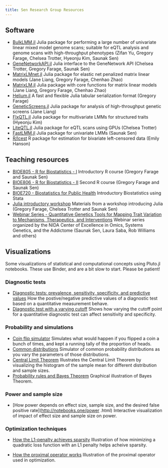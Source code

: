 ```yaml
---
title: Sen Research Group Resources
---
```


## Software
- [BulkLMM.jl](https://github.com/senresearch/BulkLMM.jl) Julia
  package for performing a large number of univariate linear mixed
  model genome scans; suitable for eQTL analysis and genome scans with
  high-throughput phenotypes (Zifan Yu, Gregory Farage, Chelsea
  Trotter, Hyeonju Kim, Saunak Sen)
- [GeneNetworkAPI.jl](https://github.com/senresearch/GeneNetworkAPI.jl)
  Julia interface to the GeneNetwork API (Chelsea Trotter, Gregory
  Farage, Saunak Sen)
- [MatrixLMnet.jl](https://github.com/senresearch/MatrixLMnet.jl)
  Julia package for elastic net penalized matrix linear models (Jane Liang,
  Gregory Farage, Chenhao Zhao)
- [MatrixLM.jl](https://github.com/senresearch/MatrixLM.jl) Julia
  package with core functions for matrix linear models (Jane Liang,
  Gregory Farage, Chenhao Zhao)
- [Helium.jl](https://github.com/senresearch/Helium.jl) A fast and
  flexible Julia tabular serialization format (Gregory Farage)
- [GeneticScreens.jl](https://github.com/senresearch/GeneticScreens.jl)
  Julia package for analysis of high-throughput genetic screens (Jane
  Liang)
- [FlxQTL.jl](https://github.com/senresearch/FlxQTL.jl) Julia package for
  multivariate LMMs for structured traits (Hyeonju Kim)
- [LiteQTL.jl](https://github.com/senresearch/LiteQTL.jl) Julia package
  for eQTL scans using GPUs (Chelsea Trotter)
- [FastLMM.jl](https://github.com/sens/FastLMM.jl) Julia package for
  univariate LMMs (Saunak Sen)
- [R/lcest](https://github.com/senresearch/lcest) R package for
  estimation for bivariate left-censored data (Emily Hanson)

## Teaching resources
- [BIOE805 - R for Biostatistics - I](https://senresearch.github.io/bioe805)
  Introductory R course (Gregory Farage and Saunak Sen)
- [BIOE806 - R for Biostatistics - II](https://senresearch.github.io/bioe806)
  Second R course (Gregory Farage and Saunak Sen)
- [BIOE720 - Biostatistics for Public Health](https://senresearch.github.io/bioe720)
  Introductory Biostatistics using Stata
- [Julia introductory workshop](https://github.com/senresearch/julia-intro-docs)
  Materials from a workshop introducing Julia (Gregory Farage, Chelsea
  Trotter and Saunak Sen)
- [Webinar Series - Quantitative Genetics Tools for Mapping Trait Variation to Mechanisms, Therapeutics, and Interventions](https://opar.io/training/osga-webinar-series-2020.html) Webinar series organized by the NIDA Center of Excellence in Omics, Systems Genetics, and the Addictome (Saunak Sen, Laura Saba, Rob Williams and others)

## Visualizations

Some visualizations of statistical and computational concepts using
Pluto.jl notebooks.  These use Binder, and are a bit slow to start.
Please be patient!

### Diagnostic tests

- [Diagnostic tests: prevalence, sensitivity, specificity, and predictive values](http://notebooks.one/disease-testing.html)  How the postive/negative predictive values of a diagnostic test
   based on a quantitative measurement behave.
- [Diagnostic test with a varying cutoff](http://notebooks.one/roc.html) Shows how varying the cutoff point for a quantitative diagnostic
  test can affect sensitivity and specificity.

### Probability and simulations

- [Coin flip simulator](http://notebooks.one/flips.html) Simulates what
would happen if you flipped a coin a bunch of times, and kept a
running tally of the proportion of heads.
- [Common distributions](http://notebooks.one/distributions.html)
Simulator of common probability distributions as you vary the
parameters of those distributions.
- [Central Limit Theorem](http://notebooks.one/clt.html) Illustrates the
Central Limit Theorem by visualizing the histogram of the sample mean
for different distribution and sample sizes.
- [Probability rules and Bayes Theorem](http://notebooks.one/bayes.html)
Graphical illustration of Bayes Theorem.

### Power and sample size

- [How power depends on effect size, sample size, and the desired false
positive rate](http://notebooks.one/power .html) Interactive
visualization of impact of effect size and sample size on power.

### Optimization techniques

- [How the L1-penalty achieves
sparsity](http://notebooks.one/L1-penalty.html) Illustration of how
minimizing a quadratic loss function with an L1 penalty helps acheive
sparsity.

- [How the proximal operator works](http://notebooks.one/prox.html)
Illustration of the proximal operator used in optimization.
  
